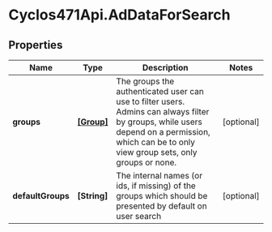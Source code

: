 # Cyclos471Api.AdDataForSearch

## Properties
Name | Type | Description | Notes
------------ | ------------- | ------------- | -------------
**groups** | [**[Group]**](Group.md) | The groups the authenticated user can use to filter users. Admins can always filter by groups, while users depend on a permission, which can be to only view group sets, only groups or none.  | [optional] 
**defaultGroups** | **[String]** | The internal names (or ids, if missing) of the groups which should be presented by default on user search  | [optional] 


